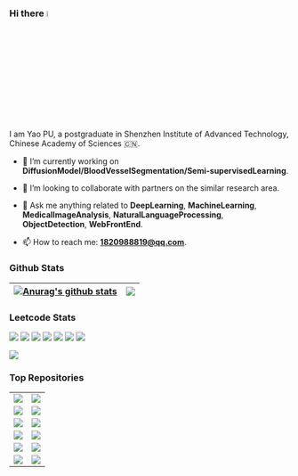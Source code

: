 ### Hi there <a href="https://www.gautamkrishnar.com/"><img src="https://media.giphy.com/media/hvRJCLFzcasrR4ia7z/giphy.gif" width="5%"></a>

I am Yao PU, a postgraduate in Shenzhen Institute of Advanced Technology, Chinese Academy of Sciences :cn:.

- :seedling: I’m currently working on **DiffusionModel/BloodVesselSegmentation/Semi-supervisedLearning**.

- :dancers: I’m looking to collaborate with partners on the similar research area.

- :speech_balloon: Ask me anything related to **DeepLearning**, **MachineLearning**, **MedicalImageAnalysis**, **NaturalLanguageProcessing**, **ObjectDetection**, **WebFrontEnd**.

- :mailbox: How to reach me: [**1820988819@qq.com**](mailto:1820988819@qq.com).

### Github Stats

| <a href="https://github.com/Allenem"><img align="center" src="https://github-readme-stats.vercel.app/api?username=Allenem&show_icons=true&include_all_commits=true&theme=buefy&hide_border=true" alt="Anurag's github stats" /></a> | <a href="https://github.com/Allenem"><img align="center" src="https://github-readme-stats.vercel.app/api/top-langs/?username=Allenem&layout=compact&theme=buefy&hide_border=true" /></a> |
| - | - |

### Leetcode Stats

[![](https://leetcode-badge.haozibi.dev/v1cn/allenem.svg?logo=leetcode)](https://leetcode.cn/u/allenem/) 
[![](https://leetcode-badge.haozibi.dev/v1cn/ranking/allenem.svg?logo=leetcode)](https://leetcode.cn/u/allenem/) 
[![](https://leetcode-badge.haozibi.dev/v1cn/solved/allenem.svg?logo=leetcode)](https://leetcode.cn/u/allenem/) 
[![](https://leetcode-badge.haozibi.dev/v1cn/solved-rate/allenem.svg?logo=leetcode)](https://leetcode.cn/u/allenem/) 
[![](https://leetcode-badge.haozibi.dev/v1cn/accepted/allenem.svg?logo=leetcode)](https://leetcode.cn/u/allenem/) 
[![](https://leetcode-badge.haozibi.dev/v1cn/accepted-rate/allenem.svg?logo=leetcode)](https://leetcode.cn/u/allenem/)
[![](https://leetcode-badge.haozibi.dev/v1cn/card/question-process/allenem.svg?lang=en&logo=leetcode)](https://leetcode.cn/u/allenem/)
<!--[![](https://leetcode-badge.haozibi.dev/v1cn/card/contest-ranking/allenem.svg?logo=leetcode)](https://leetcode.cn/u/allenem/)-->
[![](https://leetcode-badge.haozibi.dev/v1cn/chart/submission-calendar/allenem.svg?type=past-year&color=yellow&logo=leetcode)](https://leetcode.cn/u/allenem/)

### Top Repositories

<table>
   <tr>
      <td><a href="https://github.com/Allenem/DDPM"><img align="center" src="https://github-readme-stats.vercel.app/api/pin/?username=Allenem&repo=DDPM&theme=buefy" /></a></td>
      <td><a href="https://github.com/Allenem/SSL4DSA"><img align="center" src="https://github-readme-stats.vercel.app/api/pin/?username=Allenem&repo=SSL4DSA&theme=buefy" /></a></td>
   </tr>
   <tr>
      <td><a href="https://github.com/Allenem/MedicalImage"><img align="center" src="https://github-readme-stats.vercel.app/api/pin/?username=Allenem&repo=MedicalImage&theme=buefy"/></a></td>
      <td><a href="https://github.com/Allenem/PatternRecognition"><img align="center" src="https://github-readme-stats.vercel.app/api/pin/?username=Allenem&repo=PatternRecognition&theme=buefy" /></a></td>
   </tr>
   <tr>
      <td><a href="https://github.com/Allenem/DeepLearningCourse"><img align="center" src="https://github-readme-stats.vercel.app/api/pin/?username=Allenem&repo=DeepLearningCourse&theme=buefy" /></a></td>
      <td><a href="https://github.com/Allenem/transformer"><img align="center" src="https://github-readme-stats.vercel.app/api/pin/?username=Allenem&repo=transformer&theme=buefy" /></a></td>
   </tr>
   <tr>
      <td><a href="https://github.com/Allenem/YOLOv3SPP"><img align="center" src="https://github-readme-stats.vercel.app/api/pin/?username=Allenem&repo=YOLOv3SPP&theme=buefy" /></a></td>
      <td><a href="https://github.com/Allenem/graduation-design"><img align="center" src="https://github-readme-stats.vercel.app/api/pin/?username=Allenem&repo=graduation-design&theme=buefy" /></a></td>
   </tr>
   <tr>
      <td><a href="https://github.com/Allenem/CapitalManagementSystem"><img align="center" src="https://github-readme-stats.vercel.app/api/pin/?username=Allenem&repo=CapitalManagementSystem&theme=buefy" /></a></td>
      <td><a href="https://github.com/Allenem/DIPhomework"><img align="center" src="https://github-readme-stats.vercel.app/api/pin/?username=Allenem&repo=DIPhomework&theme=buefy" /></a></td>
   </tr>
   <tr>
      <td><a href="https://github.com/Allenem/GitHubNoteBook"><img align="center" src="https://github-readme-stats.vercel.app/api/pin/?username=Allenem&repo=GitHubNoteBook&theme=buefy" /></a></td>
      <td><a href="https://github.com/Allenem/GitHubNoteBook"><img align="center" src="https://github-readme-stats.vercel.app/api/pin/?username=Allenem&repo=GitHubNoteBook&theme=buefy" /></a></td>
   </tr>
</table>

<!-- 

[![github stats](https://github-readme-stats.vercel.app/api?username=Allenem&show_icons=true&theme=radical)](https://github.com/Allenem)

[![lazy status](https://github-readme-stats.vercel.app/api/top-langs/?username=Allenem&layout=compact&theme=radical)](https://github.com/Allenem)

[![github stats](https://github-readme-stats.vercel.app/api?username=Allenem&show_icons=true&theme=radical&bg_color=30,e96443,904e95&title_color=fff)](https://github.com/Allenem)

**Allenem/Allenem** is a ✨ _special_ ✨ repository because its `README.md` (this file) appears on your GitHub profile.👋

Here are some ideas to get you started:

- 🔭 I’m currently working on ...
- 🌱 I’m currently learning ...
- 👯 I’m looking to collaborate on ...
- 🤔 I’m looking for help with ...
- 💬 Ask me about ...
- 📫 How to reach me: ...
- 😄 Pronouns: ...
- ⚡ Fun fact: ...
-->
